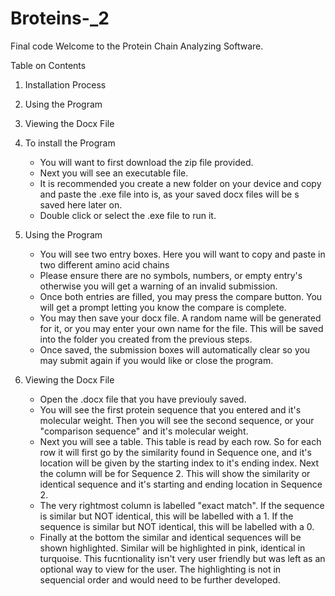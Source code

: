 # Broteins-_2
Final code
Welcome to the Protein Chain Analyzing Software.

Table on Contents
1. Installation Process
2. Using the Program
3. Viewing the Docx File


1. To install the Program 
   - You will want to first download the zip file provided.
   - Next you will see an executable file. 
   - It is recommended you create a new folder on your device and copy and paste the .exe file into is, as your saved docx files will be s
     saved here later on.
   - Double click or select the .exe file to run it.

2. Using the Program
   - You will see two entry boxes. Here you will want to copy and paste in two different amino acid chains
   - Please ensure there are no symbols, numbers, or empty entry's otherwise you will get a warning of an invalid submission.
   - Once both entries are filled, you may press the compare button. You will get a prompt letting you know the compare is complete.
   - You may then save your docx file. A random name will be generated for it, or you may enter your own name for the file. This will be saved into the folder
     you created from the previous steps.
   - Once saved, the submission boxes will automatically clear so you may submit again if you would like or close the program.

3. Viewing the Docx File
   - Open the .docx file that you have previouly saved.
   - You will see the first protein sequence that you entered and it's molecular weight. Then you will see the second sequence, or your "comparison sequence" and it's molecular weight.
   - Next you will see a table. This table is read by each row. So for each row it will first go by the similarity found in Sequence one, and it's location will be given by the starting index to it's ending index. Next the column will be for Sequence 2. This will show the similarity or identical sequence and it's starting and ending location in Sequence 2.
   - The very rightmost column is labelled "exact match". If the sequence is similar but NOT identical, this will be labelled with a 1. If the sequence is similar but  NOT identical, this will be labelled with a 0.
   - Finally at the bottom the similar and identical sequences will be shown highlighted. Similar will be highlighted in pink, identical in turquoise. This fucntionality isn't very user friendly but was left as an optional way to view for the user. The highlighting is not in sequencial order and would need to be further developed. 

